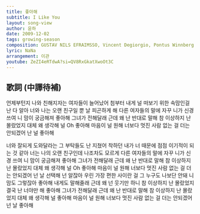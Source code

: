 ```yaml
---
title: 좋아해
subtitle: I Like You
layout: song-view
author: 윤하
date: 2009-12-02
tags: growing-season
composition: GUSTAV NILS EFRAIMSSO, Vincent Degiorgio, Pontus Winnberg
lyric: NaNa
arrangement: 이관
youtube: ZeZI4eRTdwA?si=QV8RxGkatXwoOt3C
---
```


## 歌詞 (中譯待補)

언제부턴지 나와 친해지자는
여자들이 늘어났어
첨부터 내게 널 떠보기 위한
속맘인걸 난 다 알아
너와 나는 오랜 친구일 뿐
날 피곤하게 해
다른 여자들의 말에 자꾸
니가 신경 쓰여
니 맘이 궁금해져
좋아해 그녀가 전해달래
근데 왜 난 반대로 말해
참 이상하지 난 몰랐었지
대체 왜 생각해 널 Oh
좋아해 마음이 널 원해
너보다 멋진 사람 없는 걸
더는 안되겠어 난 널 좋아해

너와 잘되게 도와달라는
그 부탁들도 난 지쳤어
착하던 내가 너 때문에 점점
이기적이 되는 것 같아
너는 나의 오랜 친구인데
나조차도 모르게
다른 여자들의 말에 자꾸
니가 신경 쓰여
니 맘이 궁금해져
좋아해 그녀가 전해달래
근데 왜 난 반대로 말해
참 이상하지 난 몰랐었지
대체 왜 생각해 널 Oh
좋아해 마음이 널 원해
너보다 멋진 사람 없는 걸
더는 안되겠어 넌 날 선택해
넌 알잖아
우린 가장 편한 사이란 걸
그 누구도 나보단 안돼
니 맘도 그렇잖아
좋아해 내게도 말해줄래
근데 왜 넌 웃기만 하니
참 이상하지 난 몰랐었지
결국 난 너야만 해
좋아해 그녀가 전해달래
근데 왜 난 반대로 말해
참 이상하지 난 몰랐었지
대체 왜 생각해 널
좋아해 마음이 널 원해
너보다 멋진 사람 없는 걸
더는 안되겠어 넌 날 좋아해

